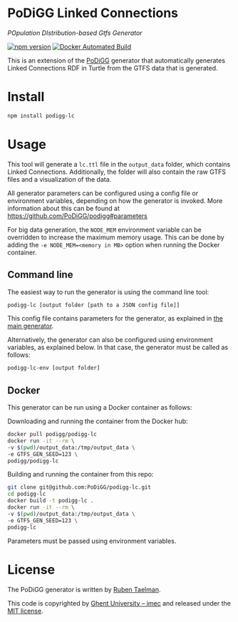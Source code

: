# PoDiGG Linked Connections
_POpulation DIstribution-based Gtfs Generator_

[![npm version](https://badge.fury.io/js/podigg-lc.svg)](https://www.npmjs.com/package/podigg-lc)
[![Docker Automated Build](https://img.shields.io/docker/automated/podigg/podigg-lc.svg)](https://hub.docker.com/r/podigg/podigg-lc/)

This is an extension of the [PoDiGG](https://github.com/PoDiGG/podigg) generator that automatically generates Linked Connections RDF in Turtle from the GTFS data that is generated.

# Install

```bash
npm install podigg-lc
```
# Usage

This tool will generate a `lc.ttl` file in the `output_data` folder, which contains Linked Connections.
Additionally, the folder will also contain the raw GTFS files and a visualization of the data.

All generator parameters can be configured using a config file or environment variables, depending on how the generator is invoked.
More information about this can be found at https://github.com/PoDiGG/podigg#parameters

For big data generation, the `NODE_MEM` environment variable can be overridden to increase the maximum memory usage.
This can be done by adding the `-e NODE_MEM=<memory in MB>` option when running the Docker container.

## Command line

The easiest way to run the generator is using the command line tool:
```bash
podigg-lc [output folder [path to a JSON config file]]
```
This config file contains parameters for the generator, as explained in [the main generator](https://github.com/PoDiGG/podigg#command-line).

Alternatively, the generator can also be configured using environment variables, as explained below.
In that case, the generator must be called as follows:
```bash
podigg-lc-env [output folder]
```

## Docker

This generator can be run using a Docker container as follows:

Downloading and running the container from the Docker hub:
```bash
docker pull podigg/podigg-lc
docker run -it --rm \
-v $(pwd)/output_data:/tmp/output_data \
-e GTFS_GEN_SEED=123 \
podigg/podigg-lc
```

Building and running the container from this repo:
```bash
git clone git@github.com:PoDiGG/podigg-lc.git
cd podigg-lc
docker build -t podigg-lc .
docker run -it --rm \
-v $(pwd)/output_data:/tmp/output_data \
-e GTFS_GEN_SEED=123 \
podigg-lc
```

Parameters must be passed using environment variables.

# License
The PoDiGG generator is written by [Ruben Taelman](http://rubensworks.net/).

This code is copyrighted by [Ghent University – imec](http://idlab.ugent.be/)
and released under the [MIT license](http://opensource.org/licenses/MIT).
